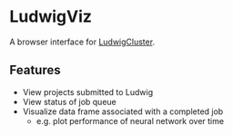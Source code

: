 # LudwigViz


A browser interface for [LudwigCluster](https://github.com/phueb/LudwigCluster).

## Features

* View projects submitted to Ludwig
* View status of job queue
* Visualize data frame associated with a completed job
  * e.g. plot performance of neural network over time

